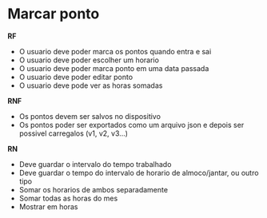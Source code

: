 # Marcar ponto

**RF**

- O usuario deve poder marca os pontos quando entra e sai
- O usuario deve poder escolher um horario
- O usuario deve poder marca ponto em uma data passada
- O usuario deve poder editar ponto
- O usuario deve pode ver as horas somadas

**RNF**

- Os pontos devem ser salvos no dispositivo
- Os pontos poder ser exportados como um arquivo json e depois ser possivel carregalos (v1, v2, v3...)

**RN**

- Deve guardar o intervalo do tempo trabalhado
- Deve guardar o tempo do intervalo de horario de almoco/jantar, ou outro tipo
- Somar os horarios de ambos separadamente
- Somar todas as horas do mes
- Mostrar em horas
